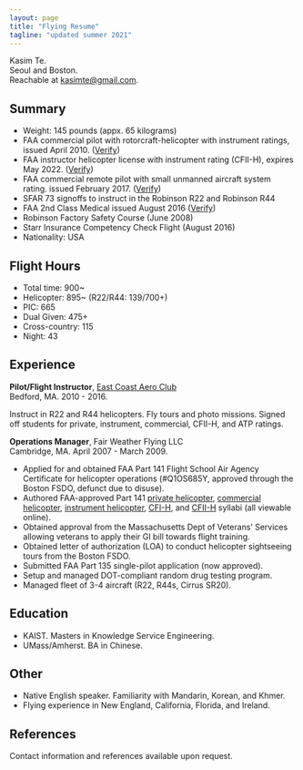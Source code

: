 ```yaml
---
layout: page
title: "Flying Resume"
tagline: "updated summer 2021"
---
```


Kasim Te. <br />Seoul and Boston.<br />Reachable at [kasimte@gmail.com](mailto:kasimte@gmail.com).

## Summary

- Weight: 145 pounds (appx. 65 kilograms)
- FAA commercial pilot with rotorcraft-helicopter with instrument ratings, issued April 2010. ([Verify](https://amsrvs.registry.faa.gov/airmeninquiry))
- FAA instructor helicopter license with instrument rating (CFII-H), expires May 2022. ([Verify](https://amsrvs.registry.faa.gov/airmeninquiry))
- FAA commercial remote pilot with small unmanned aircraft system rating. issued February 2017. ([Verify](https://amsrvs.registry.faa.gov/airmeninquiry))
- SFAR 73 signoffs to instruct in the Robinson R22 and Robinson R44
- FAA 2nd Class Medical issued August 2016 ([Verify](https://amsrvs.registry.faa.gov/airmeninquiry))
- Robinson Factory Safety Course (June 2008)
- Starr Insurance Competency Check Flight (August 2016)
- Nationality: USA

## Flight Hours

- Total time: 900~
- Helicopter: 895~ (R22/R44: 139/700+)
- PIC: 665
- Dual Given: 475+
- Cross-country: 115
- Night: 43

## Experience

**Pilot/Flight Instructor**, <a href='http://www.ecacbed.com'>East Coast
Aero Club</a><br />Bedford, MA. 2010 - 2016.

Instruct in R22 and R44 helicopters. Fly tours and photo
missions. Signed off students for private, instrument, commercial,
CFII-H, and ATP ratings.

**Operations Manager**, Fair Weather Flying LLC<br />Cambridge, MA. April 2007 - March 2009.

- Applied for and obtained FAA Part 141 Flight School Air Agency Certificate for helicopter operations (#Q1OS685Y, approved through the Boston FSDO, defunct due to disuse).
- Authored FAA-approved Part 141 <a href='http://philip.greenspun.com/flying/helicopter-141/private/'>private helicopter</a>, <a href='http://philip.greenspun.com/flying/helicopter-141/commercial/'>commercial helicopter</a>, <a href='http://philip.greenspun.com/flying/helicopter-141/commercial/'>instrument helicopter</a>, <a href='http://philip.greenspun.com/flying/helicopter-141/cfi/'>CFI-H</a>, and <a href='http://philip.greenspun.com/flying/helicopter-141/cfii/'>CFII-H</a> syllabi (all viewable online).
- Obtained approval from the Massachusetts Dept of Veterans&#8217; Services allowing veterans to apply their GI bill towards flight training.
- Obtained letter of authorization (LOA) to conduct helicopter sightseeing tours from the Boston FSDO.
- Submitted FAA Part 135 single-pilot application (now approved).
- Setup and managed DOT-compliant random drug testing program.
- Managed fleet of 3-4 aircraft (R22, R44s, Cirrus SR20).

## Education

- KAIST. Masters in Knowledge Service Engineering.
- UMass/Amherst. BA in Chinese.

## Other

- Native English speaker. Familiarity with Mandarin, Korean, and Khmer.
- Flying experience in New England, California, Florida, and Ireland.

## References

Contact information and references available upon request.

